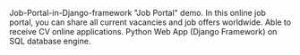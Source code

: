 Job-Portal-in-Django-framework
 "Job Portal" demo.
In this online job portal, you can share all current vacancies and job offers worldwide. Able to receive CV online applications.
Python Web App (Django Framework) on SQL database engine.

